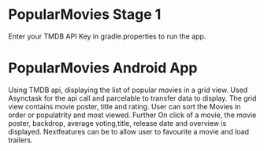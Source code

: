 
# PopularMovies Stage 1

Enter your TMDB API Key in gradle.properties to run the app.

# PopularMovies Android App
Using TMDB api, displaying the list of popular movies in a grid view. Used Asynctask for the api call and parcelable to transfer data to display. The grid view contains movie poster, title and rating. User can sort the Movies in order or populatrity and most viewed. Further On click of a movie, the movie poster, backdrop, average voting,title, release date and overview is displayed. Nextfeatures can be to allow user to favourite a movie and load trailers.


